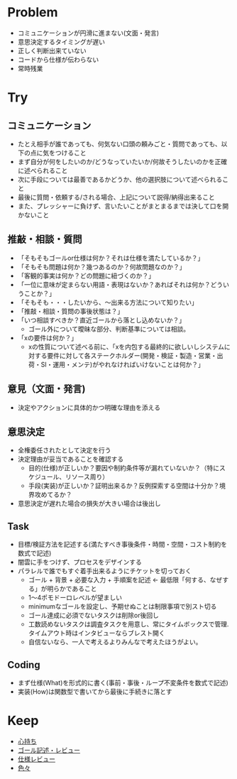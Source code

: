 Problem
===========

* コミュニケーションが円滑に進まない(文面・発言)
* 意思決定するタイミングが遅い
* 正しく判断出来ていない
* コードから仕様が伝わらない
* 常時残業



Try
===================



コミュニケーション
-----------------

* たとえ相手が誰であっても、何気ない口頭の頼みごと・質問であっても、以下の点に気をつけること
* まず自分が何をしたいのか/どうなっていたいか/何故そうしたいのかを正確に述べられること
* 次に手段については最善であるかどうか、他の選択肢について述べられること
* 最後に質問・依頼する/される場合、上記について説得/納得出来ること
* また、プレッシャーに負けず、言いたいことがまとまるまでは決して口を開かないこと

推敲・相談・質問
-----------------

* 「そもそもゴールor仕様は何か？それは仕様を満たしているか？」
* 「そもそも問題は何か？幾つあるのか？何故問題なのか？」
* 「客観的事実は何か？どの問題に紐づくのか？」
* 「一位に意味が定まらない用語・表現はないか？あればそれは何か？どういうことか？」
* 「そもそも・・・したいから、〜出来る方法について知りたい」
* 「推敲・相談・質問の事後状態は？」
* 「いつ相談すべきか？直近ゴールから落とし込めないか？」
    * ゴール外について曖昧な部分、判断基準については相談。
* 「xの要件は何か？」
    * xの性質について述べる前に、「xを内包する最終的に欲しいしシステムに対する要件に対して各ステークホルダー(開発・検証・製造・営業・出荷・SI・運用・メンテ)がやれなければいけないことは何か？」

意見（文面・発言)
-------------------
* 決定やアクションに具体的かつ明確な理由を添える

意思決定
------------

* 全権委任されたとして決定を行う
* 決定理由が妥当であることを確認する
    * 目的(仕様)が正しいか？要因や制約条件等が漏れていないか？（特にスケジュール、リソース周り）
    * 手段(実装)が正しいか？証明出来るか？反例探索する空間は十分か？境界攻めてるか？
* 意思決定が遅れた場合の損失が大きい場合は後出し


Task
------

* 目標/検証方法を記述する(満たすべき事後条件・時間・空間・コスト制約を数式で記述)
* 闇雲に手をつけず、プロセスをデザインする
* パラレルで誰でもすぐ着手出来るようにチケットを切っておく
    * ゴール + 背景 + 必要な入力 + 手順案を記述 <- 最低限「何する、なぜする」が明らかであること
    * 1〜4ポモドーロレベルが望ましい
    * minimumなゴールを設定し、予期せぬことは制限事項で別スト切る
    * ゴール達成に必須でないタスクは削除or後回し
    * 工数読めないタスクは調査タスクを用意し、常にタイムボックスで管理.タイムアウト時はインタビューならブレスト開く
    * 自信ないなら、一人で考えるよりみんなで考えたほうがよい。


Coding
---------
* まず仕様(What)を形式的に書く(事前・事後・ループ不変条件を数式で記述)
* 実装(How)は関数型で書いてから最後に手続きに落とす


Keep
===================

* [心持ち](config/always.md)
* [ゴール記述・レビュー](config/goal.md)
* [仕様レビュー](config/spec.md)
* [色々](config/etc.md)



